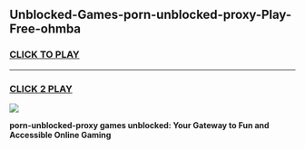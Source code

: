 
## Unblocked-Games-porn-unblocked-proxy-Play-Free-ohmba
<h3>
<a href="https://premium76.site?title=porn-unblocked-proxy&ref=19M">CLICK TO PLAY</a></h3>
<hr>

<h3>
<a href="https://premium76.site?title=porn-unblocked-proxy&ref=19M">CLICK 2 PLAY</a>
  
</h3>

<a href="https://premium76.site?title=porn-unblocked-proxy&ref=19M"><img src="https://clearcache.store/games.png"></a>


**porn-unblocked-proxy games unblocked: Your Gateway to Fun and Accessible Online Gaming**
